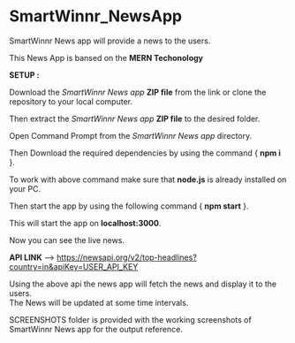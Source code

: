 # SmartWinnr_NewsApp  
SmartWinnr News app will provide a news to the users.  

This News App is bansed on the **MERN Techonology**

**SETUP :**   

  Download the *SmartWinnr News app* **ZIP file** from the link or clone the repository to your local computer.  
  
  Then extract the *SmartWinnr News app* **ZIP file** to the desired folder.  
  
  Open Command Prompt from the *SmartWinnr News app* directory.  
  
  Then Download the required dependencies by using the command   { **npm i** }.  
  
  To work with above command make sure that **node.js** is already installed on your PC.  
  
  Then start the app by using the following command   { **npm start** }.  
  
  This will start the app on **localhost:3000**.  
  
Now you can see the live news.  

**API LINK** --> https://newsapi.org/v2/top-headlines?country=in&apiKey=USER_API_KEY  
  
Using the above api the news app will fetch the news and display it to the users.  
The News will be updated at some time intervals.  
  
SCREENSHOTS folder is provided with the working screenshots of SmartWinnr News app for the output reference.  

